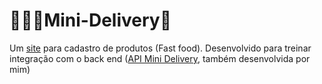 # 👨🏿‍💻Mini-Delivery🍔

Um <a href="https://mini-delivery.netlify.app/">site</a> para cadastro de produtos (Fast food). Desenvolvido para treinar integração com o back end (<a href="https://github.com/Dedimar-dev/Mini-Delivery">API Mini Delivery</a>, também desenvolvida por mim)
